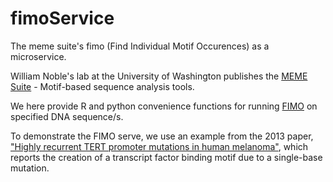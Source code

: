 # fimoService
The meme suite's fimo (Find Individual Motif Occurences) as a microservice.


William Noble's lab at the University of Washington publishes the [MEME
Suite](http://meme-suite.org/index.html) - Motif-based sequence analysis tools.

We here provide R and python convenience functions for running
[FIMO](http://meme-suite.org/doc/fimo.html?man_type=web) on specified DNA sequence/s.

To demonstrate the FIMO serve, we use an example from the 2013 paper,
["Highly recurrent TERT promoter mutations in human melanoma"](http://www.ncbi.nlm.nih.gov/pmc/articles/PMC4423787),
which reports the creation of a transcript factor binding motif due to a single-base mutation.




